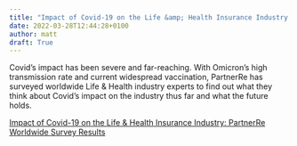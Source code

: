 ```yaml
---
title: "Impact of Covid-19 on the Life &amp; Health Insurance Industry: PartnerRe Worldwide Survey Results"
date: 2022-03-28T12:44:28+0100
author: matt
draft: True
---
```

Covid’s impact has been severe and far-reaching. With Omicron’s high transmission rate and current widespread vaccination, PartnerRe has surveyed worldwide Life & Health industry experts to find out what they think about Covid’s impact on the industry thus far and what the future holds.
 

[ Impact of Covid-19 on the Life &amp; Health Insurance Industry: PartnerRe Worldwide Survey Results ]( https://www.partnerre.com/opinions_research/partnerre-worldwide-survey-results-impact-of-covid-19-on-the-life-health-insurance-industry/ )
